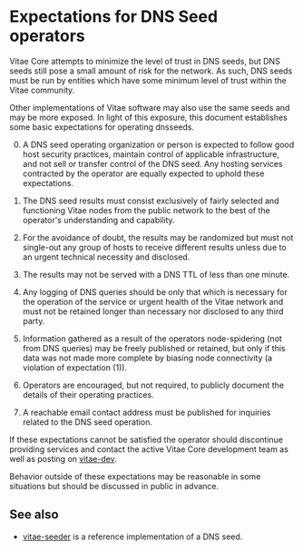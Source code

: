 Expectations for DNS Seed operators
====================================

Vitae Core attempts to minimize the level of trust in DNS seeds,
but DNS seeds still pose a small amount of risk for the network.
As such, DNS seeds must be run by entities which have some minimum
level of trust within the Vitae community.

Other implementations of Vitae software may also use the same
seeds and may be more exposed. In light of this exposure, this
document establishes some basic expectations for operating dnsseeds.

0. A DNS seed operating organization or person is expected to follow good
host security practices, maintain control of applicable infrastructure,
and not sell or transfer control of the DNS seed. Any hosting services
contracted by the operator are equally expected to uphold these expectations.

1. The DNS seed results must consist exclusively of fairly selected and
functioning Vitae nodes from the public network to the best of the
operator's understanding and capability.

2. For the avoidance of doubt, the results may be randomized but must not
single-out any group of hosts to receive different results unless due to an
urgent technical necessity and disclosed.

3. The results may not be served with a DNS TTL of less than one minute.

4. Any logging of DNS queries should be only that which is necessary
for the operation of the service or urgent health of the Vitae
network and must not be retained longer than necessary nor disclosed
to any third party.

5. Information gathered as a result of the operators node-spidering
(not from DNS queries) may be freely published or retained, but only
if this data was not made more complete by biasing node connectivity
(a violation of expectation (1)).

6. Operators are encouraged, but not required, to publicly document the
details of their operating practices.

7. A reachable email contact address must be published for inquiries
related to the DNS seed operation.

If these expectations cannot be satisfied the operator should
discontinue providing services and contact the active Vitae
Core development team as well as posting on
[vitae-dev](https://lists.linuxfoundation.org/mailman/listinfo/vitae-dev).

Behavior outside of these expectations may be reasonable in some
situations but should be discussed in public in advance.

See also
----------
- [vitae-seeder](https://github.com/sipa/vitae-seeder) is a reference implementation of a DNS seed.
